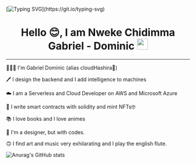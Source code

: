 [![Typing SVG](https://readme-typing-svg.herokuapp.com?size=24&width=600&lines=Welcome+To+Gabriel's+GitHub+Profile!)](https://git.io/typing-svg)

<h1 align="center">Hello 😊, I am Nweke Chidimma Gabriel - Dominic <img src="https://raw.githubusercontent.com/MartinHeinz/MartinHeinz/master/wave.gif" width="30px" height='30px'></h1>
<hr/>


🤵🏽‍♂️  I'm Gabriel Dominic (alias cloudHashira🥋)

🖊  I design the backend and I add intelligence to machines

☁️   I am a Serverless and Cloud Developer on AWS and Microsoft Azure

🦊  I write smart contracts with solidity and mint NFTs🤓

📚  I love books and I love animes

🎨  I'm a designer, but with codes.

🙃  I find art and music very exhilarating and I play the english flute.

![Anurag's GitHub stats](https://github-readme-stats.vercel.app/api?username=NwekeChidi&show_icons=true&theme=radical)

